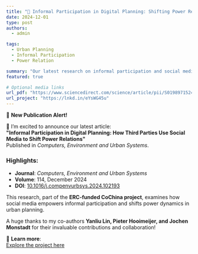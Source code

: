 ```yaml
---
title: "📢 Informal Participation in Digital Planning: Shifting Power Relations"
date: 2024-12-01
type: post
authors:
  - admin

tags:
  - Urban Planning
  - Informal Participation
  - Power Relation

summary: "Our latest research on informal participation and social media's role in reshaping urban planning is now published in *Computers, Environment and Urban Systems*."
featured: true

# Optional media links
url_pdf: "https://www.sciencedirect.com/science/article/pii/S0198971524001224"
url_project: "https://lnkd.in/eYsWG45u"
---
```


📢 **New Publication Alert!**  

🎉 I’m excited to announce our latest article:  
**"Informal Participation in Digital Planning: How Third Parties Use Social Media to Shift Power Relations"**  
Published in *Computers, Environment and Urban Systems*.

### Highlights:
- **Journal**: *Computers, Environment and Urban Systems*  
- **Volume**: 114, December 2024  
- **DOI**: [10.1016/j.compenvurbsys.2024.102193](https://www.sciencedirect.com/science/article/pii/S0198971524001224)  

This research, part of the **ERC-funded CoChina project**, examines how social media empowers informal participation and shifts power dynamics in urban planning.  

A huge thanks to my co-authors **Yanliu Lin, Pieter Hooimeijer, and Jochen Monstadt** for their invaluable contributions and collaboration!  

🔗 **Learn more**:  
[Explore the project here](https://www.uu.nl/en/research/human-geography-and-planning/collaborative-planning-in-china-autoritarian-institutions-new-media-power-relations-and-public)
